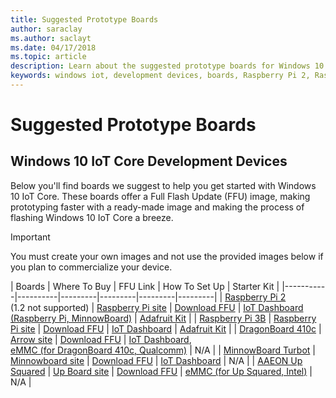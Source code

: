 ```yaml
---
title: Suggested Prototype Boards
author: saraclay
ms.author: saclayt
ms.date: 04/17/2018
ms.topic: article
description: Learn about the suggested prototype boards for Windows 10 IoT.
keywords: windows iot, development devices, boards, Raspberry Pi 2, Raspberry Pi 3, Minnowboard Max, Dragonboard
---
```


# Suggested Prototype Boards

## Windows 10 IoT Core Development Devices
Below you'll find boards we suggest to help you get started with Windows 10 IoT Core. These boards offer a Full Flash Update (FFU) image, making prototyping faster with a ready-made image and making the process of flashing Windows 10 IoT Core a breeze.

> [!IMPORTANT]
> You must create your own images and not use the provided images below if you plan to commercialize your device.


| Boards | Where To Buy | FFU Link | How To Set Up | Starter Kit |
|-----------|----------|---------|---------|---------|---------|
| [Raspberry Pi 2](https://www.raspberrypi.org/products/raspberry-pi-2-model-b/)<br> (1.2 not supported) | [Raspberry Pi site](https://www.raspberrypi.org/products/raspberry-pi-2-model-b/) | [Download FFU](http://go.microsoft.com/fwlink/?LinkId=733603) | [IoT Dashboard (Raspberry Pi, MinnowBoard)](devicesetup#using-the-iot-dashboard-raspberry-pi-and-minnowboard) | [Adafruit Kit](https://developer.microsoft.com/en-us/windows/iot/Docs/AdafruitMakerKit.htm) |
| [Raspberry Pi 3B](https://www.raspberrypi.org/products/raspberry-pi-3-model-b/) | [Raspberry Pi site](https://www.raspberrypi.org/products/raspberry-pi-3-model-b/) | [Download FFU](http://go.microsoft.com/fwlink/?LinkId=733603) | [IoT Dashboard](devicesetup#using-the-iot-dashboard-raspberry-pi-and-minnowboard) | [Adafruit Kit](https://developer.microsoft.com/en-us/windows/iot/Docs/AdafruitMakerKit.htm) |
| [DragonBoard 410c](https://developer.qualcomm.com/hardware/dragonboard-410c) | [Arrow site](https://www.arrow.com/en/products/dragonboard410c/arrow-development-tools) | [Download FFU](http://go.microsoft.com/fwlink/?LinkId=733603) | [IoT Dashboard](devicesetup#using-the-iot-dashboard-dragonboard-410c),<br>[eMMC (for DragonBoard 410c, Qualcomm)](DeviceSetup.md#flashing-with-eMMC-for-DragonBoard-410c-other-Qualcomm-devices) | N/A | 
| [MinnowBoard Turbot](https://minnowboard.org) | [Minnowboard site](https://minnowboard.org/get-a-board) | [Download FFU](http://go.microsoft.com/fwlink/?LinkId=733603) | [IoT Dashboard](devicesetup#using-the-iot-dashboard-raspberry-pi-and-minnowboard) | N/A |
| [AAEON Up Squared](http://www.up-board.org/upsquared/specifications-up2/) | [Up Board site](https://up-shop.org/4-up-boards) | [Download FFU](https://downloads.up-community.org/?post_type=wpdmpro&p=204&preview=true) | [eMMC (for Up Squared, Intel)](DeviceSetup.md#flashing-with-eMMC-for-Up-Squared-other-Intel-devices) | N/A |